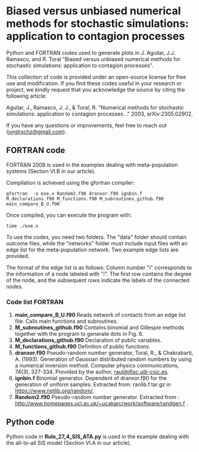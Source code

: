# Biased versus unbiased numerical methods for stochastic simulations: application to contagion processes

Python and FORTRAN codes used to generate plots in J. Aguilar, J.J. Ramasco, and R. Toral  "Biased versus unbiased numerical methods for stochastic simulations: application to contagion processes".

This collection of code is provided under an open-source license for free use and modification. If you find these codes useful in your research or project, we kindly request that you acknowledge the source by citing the following article:


Aguilar, J., Ramasco, J. J., & Toral, R. "Numerical methods for stochastic simulations: application to contagion processes. ."  2003, arXiv:2305.02902.

If you have any questions or improvements, feel free to reach out (jvrglrschz@gmail.com).

## FORTRAN code
FORTRAN 2008 is used in the examples dealing with meta-population systems (Section VI.B in our article). 

Compilation is achieved using the gfortran compiler:

```
gfortran  -o exe.x Random2.f90 dranxor.f90 ignbin.f  M_declarations.f90 M_functions.f90 M_subroutines_github.f90 main_compare_B_U.f90 
```

Once compiled, you can execute the program with:
```
time ./exe.x
```
To use the codes, you need two folders. The "data" folder should contain outcome files, while the "networks" folder must include input files with an edge list for the meta-population network. Two example edge lists are provided.

The format of the edge list is as follows: Column number "i" corresponds to the information of a node labeled with "i". The first row contains the degree of the node, and the subsequent rows indicate the labels of the connected nodes.


### Code list FORTRAN
1. **main_compare_B_U.f90** Reads network of contacts from an edge list file. Calls main functions and subroutines. 
2. **M_subroutines_github.f90** Contains binomial and Gillespie methods together with the program to generate dots in Fig. 6.
3. **M_declarations_github.f90** Declaration of public variables.
4. **M_functions_github.f90** Definition of public functions.
5. **dranxor.f90** Pseudo-random number generator, Toral, R., & Chakrabarti, A. (1993). Generation of Gaussian distributed random numbers by using a numerical inversion method. Computer physics communications, 74(3), 327-334. Provided by the author,  raul@ifisc.uib-csic.es.
6. **ignbin.f** Binomial generator. Dependent of dranxor.f90 for the generation of uniform samples. Extracted from: ranlib.f.tar.gz in https://www.netlib.org/random/.
7. **Random2.f90** Pseudo-random number generator. Extracted from : http://www.homepages.ucl.ac.uk/~ucakarc/work/software/randgen.f .


## Python code
Python code in **Rule_27_4_SIS_ATA.py** is used in the example dealing with the all-to-all SIS model (Section VI.A in our article).

